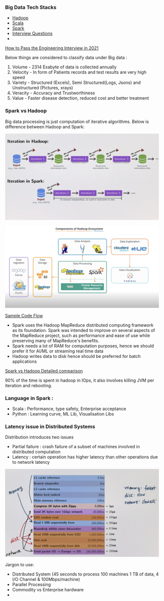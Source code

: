 ### Big Data Tech Stacks

- [Hadoop](Hadoop.md)
- [Scala](Scala.md)
- [Spark](Spark.md)
- [Interview Questions](InterviewQuestion.md)
- 

[How to Pass the Engineering Interview in 2021](https://davidbyttow.medium.com/how-to-pass-the-engineering-interview-in-2021-45f1b389a1)

Below things are considered to classify data under Big data :
1. Volume - 2314 Exabyte of data is collected annually
2. Velocity - In form of Patients records and test results are very high speed
3. Variety - Structured (Excels), Semi Structured(Logs, Jsons) and Unstructured (Pictures, xrays)
4. Veracity - Accuracy and Trustworthiness
5. Value - Faster disease detection, reduced cost and better treatment 

### Spark vs Hadoop

Big data processing is just computation of iterative algorithms. Below is difference between Hadoop and Spark:

![](sections/resources/BigDataIteration.png)

![](sections/resources/HadoopEcoSystem.png)

[Sample Code Flow](https://cm.engineering/10-tips-in-writing-a-spark-job-in-scala-cc837149a173)

- Spark uses the Hadoop MapReduce distributed computing framework as its foundation. Spark was intended to improve on several aspects of the MapReduce project, such as performance and ease of use while preserving many of MapReduce's benefits.
- Spark needs a lot of RAM for computation purposes, hence we should prefer it for AI/ML or streaming real time data
- Hadoop writes data to disk hence should be preferred for batch applications

<a href="https://phoenixnap.com/kb/hadoop-vs-spark/" target="_blank">Spark vs Hadoop Detailed comparison</a>

90% of the time is spent in hadoop in IOps, it also involves killing JVM per iteration and rebooting.

### Language in Spark : 
    
- Scala : Performance, type safety, Enterprise acceptance 
- Python : Learning curve, ML Lib, Visualisation Libs

### Latency issue in Distributed Systems 

Distribution introduces two issues

- Partial failure : crash failure of a subset of machines involved in distributed computation
- Latency : certain operation has higher latency than other operations due to network latency

![](sections/resources/LatencyNumbers.png)


Jargon to use:

- Distributed System (45 seconds to process 100 machines 1 TB of data, 4 I/O Channel & 100Mbps/machine)
- Parallel Processing
- Commodity vs Enterprise hardware
- 
